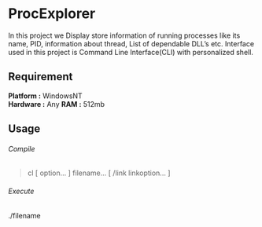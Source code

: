 # ProcExplorer  
In this project we Display store information of running processes like its name, PID, information about thread, List of dependable DLL’s etc. Interface used in this project is Command Line Interface(CLI) with personalized shell.    
## Requirement   
**Platform :** WindowsNT  
**Hardware :** Any
**RAM :** 512mb    
## Usage  
###### Compile ######
>cl [ option... ] filename... [ /link linkoption... ]  
###### Execute ######
./filename


